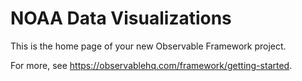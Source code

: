# NOAA Data Visualizations

This is the home page of your new Observable Framework project.

For more, see <https://observablehq.com/framework/getting-started>.
